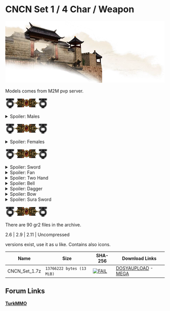 # CNCN Set 1 / 4 Char / Weapon

![FAIL](/ASSETS/02.png)

Models comes from M2M pvp server.

![FAIL](/ASSETS/01.png)

<details>
  <summary>Spoiler: Males</summary>

[![FAIL](/ASSETS/3D/003_05.gif)](https://www.imagevisit.com/images/2020/11/07/test3.gif)
[![FAIL](/ASSETS/3D/003_06.gif)](https://www.imagevisit.com/images/2020/11/07/test2.gif)
[![FAIL](/ASSETS/3D/003_07.gif)](https://www.imagevisit.com/images/2020/11/07/test.gif)
[![FAIL](/ASSETS/3D/003_08.gif)](https://www.imagevisit.com/images/2020/11/07/test8.gif)

</details>

![FAIL](/ASSETS/01.png)

<details>
  <summary>Spoiler: Females</summary>

[![FAIL](/ASSETS/3D/003_01.gif)](https://www.imagevisit.com/images/2020/11/07/test4.gif)
[![FAIL](/ASSETS/3D/003_02.gif)](https://www.imagevisit.com/images/2020/11/07/test5.gif)
[![FAIL](/ASSETS/3D/003_03.gif)](https://www.imagevisit.com/images/2020/11/07/test6.gif)
[![FAIL](/ASSETS/3D/003_04.gif)](https://www.imagevisit.com/images/2020/11/07/test7.gif)

</details>

![FAIL](/ASSETS/01.png)


<details>
  <summary>Spoiler: Sword</summary>

[![FAIL](/ASSETS/3D/003_09.png)](https://www.imagevisit.com/images/2020/11/07/kilic.png)

</details>

<details>
  <summary>Spoiler: Fan</summary>

[![FAIL](/ASSETS/3D/003_10.png)](https://www.imagevisit.com/images/2020/11/07/yelpaze.png)

</details>

<details>
  <summary>Spoiler: Two Hand</summary>

[![FAIL](/ASSETS/3D/003_11.png)](https://www.imagevisit.com/images/2020/11/07/ciftel.png)

</details>

<details>
  <summary>Spoiler: Bell</summary>

[![FAIL](/ASSETS/3D/003_12.png)](https://www.imagevisit.com/images/2020/11/07/asa.png)

</details>

<details>
  <summary>Spoiler: Dagger</summary>

[![FAIL](/ASSETS/3D/003_13.png)](https://www.imagevisit.com/images/2020/11/07/hancer.png)

</details>

<details>
  <summary>Spoiler: Bow</summary>

[![FAIL](/ASSETS/3D/003_14.png)](https://www.imagevisit.com/images/2020/11/07/yay.png)

</details>

<details>
  <summary>Spoiler: Sura Sword</summary>

[![FAIL](/ASSETS/3D/003_15.png)](https://www.imagevisit.com/images/2020/11/07/kilic_sura.png)

</details>

![FAIL](/ASSETS/01.png)

There are 90 gr2 files in the archive.

2.6 | 2.9 | 2.11 | Uncompressed

versions exist, use it as u like. Contains also icons.

| Name | Size | SHA-256 | Download Links |
| --- | --- | --- | --- |
| CNCN_Set_1.7z | `13766222 bytes (13 MiB)` | [![FAIL](https://img.shields.io/static/v1?label=Virustotal&logo=virustotal&logoColor=black&labelColor=blue&message=f04eb59fedb5029b652c561e22da627865b0054429623a758983b23d4a95a0d9&color=9cf)](https://www.virustotal.com/gui/file/f04eb59fedb5029b652c561e22da627865b0054429623a758983b23d4a95a0d9?nocache=1) | [DOSYAUPLOAD](https://www.dosyaupload.com/26N0m/CNCN_Set_1.7z) - [MEGA](https://mega.nz/file/JTBiFZCK#6hh_fERvlCF1o_tCgHxeHzNGsaeOLaGxuLBEADLQc1E) |

## Forum Links

[**TurkMMO**](https://forum.turkmmo.com/konu/3781327-set1-4-karakter-7-silah-alternatif-gr2-versiyonlari/)
